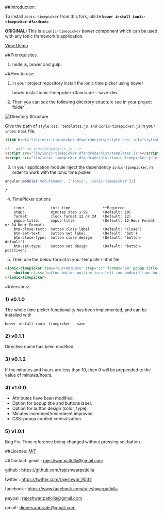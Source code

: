 ##Introduction:

To install `ionic-timepicker` from this fork, utilize **`bower install ionic-timepicker-dfandrade`**.

**ORIGINAL:** This is a `ionic-timepicker` bower component which can be used with any Ionic framework's application.

[View Demo](http://rajeshwarpatlolla.github.io/TimePickerForIonicFramework/demo/ "Demo") 


##Prerequisites.

1) node.js, bower and gulp.

##How to use:

1) In your project repository install the ionic time picker using bower

    bower install ionic-timepicker-dfandrade --save-dev
    
2) Then you can see the following directory structure see in your project folder
   
![Directory Structure](https://lh3.googleusercontent.com/_s2lFLFfgYSUfhdmZO0r4w6td80dEErTN4pLc7Louo8=w200-h300-p-no "Directory Structure")

Give the path of  `style.css, templates.js and ionic-timepicker.js` in your `index.html` file.

````html
<link href="lib/ionic-timepicker-dfandrade/dist/style.css" rel="stylesheet">

<!-- path to ionic/angularjs js -->
<script src="lib/ionic-timepicker-dfandrade/dist/templates.js"></script>
<script src="lib/ionic-timepicker-dfandrade/dist/ionic-timepicker.js"></script>
````    
    
3) In your application module inject the dependency `ionic-timepicker`, in order to work with the ionic time picker
    
````javascript
angular.module('modulename', ['ionic', 'ionic-timepicker']){

}
````

4) TimePicker options

```
    time:            init time               **Required
    step:            minutes step 1-59       (Default: 10)
    format:          clock format 12 or 24   (Default: 12)
    popup-title:     popup title             (Default: 12-Hour Format or 24-Hour Format)
    btn-close-text:  button close label      (Default: 'Close')
    btn-set-text:    button set label        (Default: 'Set')
    btn-close-type:  button close design     (Default: 'button-default')
    btn-set-type:    button set design       (Default: 'button-positive')
```


5) Then use the below format in your template / html file

````html
<ionic-timepicker time="currentDate" step="15" format="24" popup-title="{{'POPUP.TITLE' | translate}}" btn-close-text="{{'btn.cancel' | translate}}" btn-set-text="{{'BUTTON.SET' | translate}}" btn-set-text="{{'BUTTON.CLOSE' | translate}}" btn-close-type="button-assertive" btn-set-type="button-positive">
    <button class="button button-outline icon-left ion-android-time button-positive"> {{ currentDate | date: 'hh:mm a'}} </button>
</ionic-timepicker>
````

##Versions:

### 1) v0.1.0
The whole time picker functionality has been implemented, and can be installed with 
    
    bower install ionic-timepicker --save
    
### 2) v0.1.1
Directive name has been modified.

### 3) v0.1.2
If the minutes and hours are less than 10, then 0 will be prepended to the value of minutes/hours.

### 4) v1.0.0
* Attributes have been modified.
* Option for popup title and buttons label.
* Option for button design (color, type).
* Minutes increment/decrement improved.
* CSS: popup content centralization.

### 5) v1.0.1
Bug Fix. Time reference being changed without pressing set button.

##License:
[MIT](https://github.com/rajeshwarpatlolla/ionic-timepicker/blob/master/LICENSE.MD "MIT")

##Contact:
gmail : rajeshwar.patlolla@gmail.com

github : https://github.com/rajeshwarpatlolla

twitter : https://twitter.com/rajeshwar_9032

facebook : https://www.facebook.com/rajeshwarpatlolla

paypal : rajeshwar.patlolla@gmail.com

gmail : diones.andrade@gmail.com



